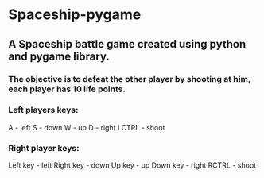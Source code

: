 # Spaceship-pygame

## A Spaceship battle game created using python and pygame library.
### The objective is to defeat the other player by shooting at him, each player has 10 life points.

### Left players keys:

A - left
S - down
W - up
D - right
LCTRL - shoot

### Right player keys:

Left key - left
Right key - down
Up key - up
Down key - right
RCTRL - shoot
